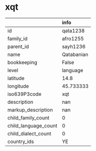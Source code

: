 # xqt
|                      | info       |
|:---------------------|:-----------|
| id                   | qata1238   |
| family_id            | afro1255   |
| parent_id            | sayh1236   |
| name                 | Qatabanian |
| bookkeeping          | False      |
| level                | language   |
| latitude             | 14.8       |
| longitude            | 45.733333  |
| iso639P3code         | xqt        |
| description          | nan        |
| markup_description   | nan        |
| child_family_count   | 0          |
| child_language_count | 0          |
| child_dialect_count  | 0          |
| country_ids          | YE         |